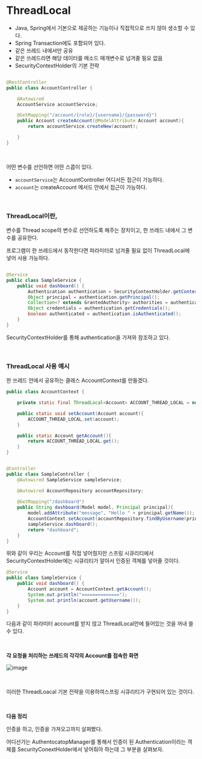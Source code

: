 # ThreadLocal

* Java, Spring에서 기본으로 제공하는 기능이나 직접적으로 쓰지 않아 생소할 수 있다.
* Spring Transaction에도 포함되어 있다.
* 같은 쓰레드 내에서만 공유
* 같은 쓰레드라면 해당 데이터를 메소드 매개변수로 넘겨줄 필요 없음
* SecurityContextHolder의 기본 전략


```java

@RestController
public class AccountController {

    @Autowired
    AccountService accountService;

    @GetMapping("/account/{role}/{username}/{password}")
    public Account createAccount(@ModelAttribute Account account){
        return accountService.createNew(account);

    }
}

```
<br>

어떤 변수를 선언하면 어떤 스콥이 있다.

* `accountService`는 AccountController 어디서든 접근이 가능하다.
* `account`는 createAccount 메서드 안에서 접근이 가능하다.

<br>

### ThreadLocal이란,
변수를 Thread scope의 변수로 선언하도록 해주는 장치이고, 한 쓰레드 내에서 그 변수를 공유한다.  

프로그램이 한 쓰레드에서 동작한다면 파라미터로 넘겨줄 필요 없이 ThreadLocal에 넣어 사용 가능하다.

```java

@Service
public class SampleService {
    public void dashboard() {
        Authentication authentication = SecurityContextHolder.getContext().getAuthentication();
        Object principal = authentication.getPrincipal();
        Collection<? extends GrantedAuthority> authorities = authentication.getAuthorities();
        Object credentials = authentication.getCredentials();
        boolean authenticated = authentication.isAuthenticated();
    }
}

```

SecurityContextHolder를 통해 authentication을 가져와 참조하고 있다.

<br>

### ThreadLocal 사용 예시

한 쓰레드 안에서 공유하는 클래스 AccountContext를 만들겠다.

```java
public class AccountContext {

    private static final ThreadLocal<Account> ACCOUNT_THREAD_LOCAL = new ThreadLocal<>();

    public static void setAccount(Account account){
        ACCOUNT_THREAD_LOCAL.set(account);
    }

    public static Account getAccount(){
        return ACCOUNT_THREAD_LOCAL.get();
    }
}

```


```java

@Controller
public class SampleController {
    @Autowired SampleService sampleService;

    @Autowired AccountRepository accountRepository;
    
    @GetMapping("/dashboard")
    public String dashboard(Model model, Principal principal){
        model.addAttribute("message", "Hello " + principal.getName());
        AccountContext.setAccount(accountRepository.findByUsername(principal.getName()));
        sampleService.dashboard();
        return "dashboard";
    }
}
```

위와 같이 우리는 Account를 직접 넣어줬지만 스프링 시큐리티에서 SecurityContextHolder에는 시큐리티가 알아서 
인증된 객체를 넣어줄 것이다.

```java
@Service
public class SampleService {
    public void dashboard() {
        Account account = AccountContext.getAccount();
        System.out.println("==============");
        System.out.println(account.getUsername());
    }
}
```

다음과 같이 파라미터 account를 받지 않고 ThreadLocal안에 들어있는 것을 꺼내 쓸 수 있다.

<br>

**각 요청을 처리하는 쓰레드의 각각의 Account를 접속한 화면**

![image](https://user-images.githubusercontent.com/57824259/233564321-c2f6365e-9159-4238-adbf-99a002a7dde2.png)

<br>

이러한 ThreadLoacal 기본 전략을 이용하여스프링 시큐리티가 구현되어 있는 것이다.

<br>

**다음 정리**

인증을 하고, 인증을 가져오고까지 살펴봤다.  

어디선가는 AuthentocatopManager를 통해서 인증이 된 Authentication이라는 객체를 SecurityConextHolder에서 넣어줘야 하는데 그 부분을 살펴보자.
